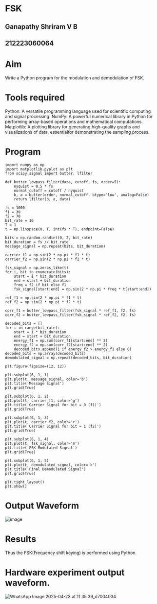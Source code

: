 # FSK
## Ganapathy Shriram V B
## 212223060064
# Aim
Write a Python program for the modulation and demodulation of FSK.
# Tools required
Python: A versatile programming language used for scientific computing and signal processing. NumPy: A powerful numerical library in Python for performing array-based operations and mathematical computations. Matplotlib: A plotting library for generating high-quality graphs and visualizations of data, essentialfor demonstrating the sampling process.
# Program
```
import numpy as np
import matplotlib.pyplot as plt
from scipy.signal import butter, lfilter

def butter_lowpass_filter(data, cutoff, fs, order=5):
    nyquist = 0.5 * fs
    normal_cutoff = cutoff / nyquist
    b, a = butter(order, normal_cutoff, btype='low', analog=False)
    return lfilter(b, a, data)

fs = 1000
f1 = 30
f2 = 70
bit_rate = 10
T = 1
t = np.linspace(0, T, int(fs * T), endpoint=False)

bits = np.random.randint(0, 2, bit_rate)
bit_duration = fs // bit_rate
message_signal = np.repeat(bits, bit_duration)

carrier_f1 = np.sin(2 * np.pi * f1 * t)
carrier_f2 = np.sin(2 * np.pi * f2 * t)

fsk_signal = np.zeros_like(t)
for i, bit in enumerate(bits):
    start = i * bit_duration
    end = start + bit_duration
    freq = f2 if bit else f1
    fsk_signal[start:end] = np.sin(2 * np.pi * freq * t[start:end])

ref_f1 = np.sin(2 * np.pi * f1 * t)
ref_f2 = np.sin(2 * np.pi * f2 * t)

corr_f1 = butter_lowpass_filter(fsk_signal * ref_f1, f2, fs)
corr_f2 = butter_lowpass_filter(fsk_signal * ref_f2, f2, fs)

decoded_bits = []
for i in range(bit_rate):
    start = i * bit_duration
    end = start + bit_duration
    energy_f1 = np.sum(corr_f1[start:end] ** 2)
    energy_f2 = np.sum(corr_f2[start:end] ** 2)
    decoded_bits.append(1 if energy_f2 > energy_f1 else 0)
decoded_bits = np.array(decoded_bits)
demodulated_signal = np.repeat(decoded_bits, bit_duration)

plt.figure(figsize=(12, 12))

plt.subplot(6, 1, 1)
plt.plot(t, message_signal, color='b')
plt.title('Message Signal')
plt.grid(True)

plt.subplot(6, 1, 2)
plt.plot(t, carrier_f1, color='g')
plt.title('Carrier Signal for bit = 0 (f1)')
plt.grid(True)

plt.subplot(6, 1, 3)
plt.plot(t, carrier_f2, color='r')
plt.title('Carrier Signal for bit = 1 (f2)')
plt.grid(True)

plt.subplot(6, 1, 4)
plt.plot(t, fsk_signal, color='m')
plt.title('FSK Modulated Signal')
plt.grid(True)

plt.subplot(6, 1, 5)
plt.plot(t, demodulated_signal, color='k')
plt.title('Final Demodulated Signal')
plt.grid(True)

plt.tight_layout()
plt.show()
```
# Output Waveform
![image](https://github.com/user-attachments/assets/36ce4a64-7944-47bd-849b-e4658665ffe9)
# Results
Thus the FSK(Frequency shift keying) is performed using Python.
# Hardware experiment output waveform.
![WhatsApp Image 2025-04-23 at 11 35 39_d7004034](https://github.com/user-attachments/assets/91ec73b2-d9c0-4f97-b905-1a8de00d3223)

